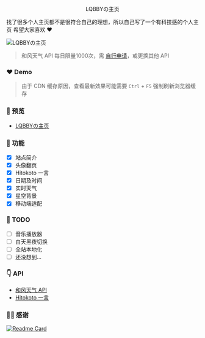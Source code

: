 <p align="center">LQBBYの主页</p>

<p>
找了很多个人主页都不是很符合自己的理想，所以自己写了一个有科技感的个人主页
希望大家喜欢 ❤️
</p>

![LQBBYの主页](https://www.lqbby.com/upload/2022/06/QQ%E6%88%AA%E5%9B%BE20220613163335.webp)

>和风天气 API 每日限量1000次，需 [自行申请](https://dev.qweather.com/)，或更换其他 API

### ❤️ Demo
>由于 CDN 缓存原因，查看最新效果可能需要 `Ctrl` + `F5` 强制刷新浏览器缓存

### 👀 预览
- [LQBBYの主页](https://zy.lqbby.com:1443)

### 🌈 功能

- [x] 站点简介
- [x] 头像翻页
- [x] Hitokoto 一言
- [x] 日期及时间
- [x] 实时天气
- [x] 星空背景
- [x] 移动端适配

### 📃 TODO

- [ ] 音乐播放器
- [ ] 白天黑夜切换
- [ ] 全站本地化
- [ ] 还没想到...

### 👇 API

* [和风天气 API](https://dev.qweather.com/)
* [Hitokoto 一言](https://hitokoto.cn/)

### 🙆‍♂️ 感谢

[![Readme Card](https://github-readme-stats.vercel.app/api/pin/?username=dmego&repo=home.github.io)](https://github.com/dmego/home.github.io)
